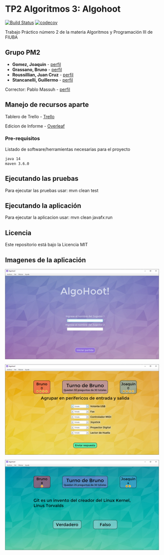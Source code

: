﻿# TP2 Algoritmos 3: Algohoot
[![Build Status](https://travis-ci.com/brunograssano/Algoritmos_3_TP2_PM2.svg?token=kxawFvHvMKcCczSHri2q&branch=master)](https://travis-ci.com/brunograssano/Algoritmos_3_TP2_PM2)
[![codecov](https://codecov.io/gh/brunograssano/Algoritmos_3_TP2_PM2/branch/master/graph/badge.svg?token=Rg2WnH9FMd)](https://codecov.io/gh/brunograssano/Algoritmos_3_TP2_PM2)  

Trabajo Práctico número 2 de la materia Algoritmos y Programación III de FIUBA

## Grupo PM2

* **Gomez, Joaquin** - [perfil](https://github.com/joaqogomez)
* **Grassano, Bruno** - [perfil](https://github.com/brunograssano)  
* **Roussillian, Juan Cruz** - [perfil](https://github.com/Uchihacrimson99)
* **Stancanelli, Guillermo** - [perfil](https://github.com/guillermo-st)

Corrector: Pablo Massuh - [perfil](https://github.com/xpitr256)

## Manejo de recursos aparte
Tablero de Trello - [Trello](https://trello.com/b/VJmgsyJc/tp-algoritmos)  

Edicion de Informe - [Overleaf](https://es.overleaf.com/3373845313gbbdtrmdjgdn)  

### Pre-requisitos

Listado de software/herramientas necesarias para el proyecto

```
java 14
maven 3.6.0
```

## Ejecutando las pruebas

Para ejecutar las pruebas usar: mvn clean test

## Ejecutando la aplicación

Para ejecutar la aplicacion usar: mvn clean javafx:run

## Licencia

Este repositorio está bajo la Licencia MIT

## Imagenes de la aplicación

![Alt text](docs/imagenesApp/ImagenNombresAlgoHoot.PNG?raw=true "Imagen del pedido de nombres de la aplicacion")  

![Alt text](docs/imagenesApp/ImagenPreguntaGrupoAlgoHoot.PNG?raw=true "Imagen de pregunta de grupos")  

![Alt text](docs/imagenesApp/ImagenPreguntaVoFAlgoHoot.PNG?raw=true "Imagen de pregunta de verdadero o falso")